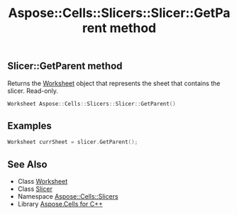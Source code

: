 ﻿---
title: Aspose::Cells::Slicers::Slicer::GetParent method
linktitle: GetParent
second_title: Aspose.Cells for C++ API Reference
description: 'Aspose::Cells::Slicers::Slicer::GetParent method. Returns the Worksheet object that represents the sheet that contains the slicer. Read-only in C++.'
type: docs
weight: 2400
url: /cpp/aspose.cells.slicers/slicer/getparent/
---
## Slicer::GetParent method


Returns the [Worksheet](../../../aspose.cells/worksheet/) object that represents the sheet that contains the slicer. Read-only.

```cpp
Worksheet Aspose::Cells::Slicers::Slicer::GetParent()
```


## Examples


```cpp
Worksheet currSheet = slicer.GetParent();
```

## See Also

* Class [Worksheet](../../../aspose.cells/worksheet/)
* Class [Slicer](../)
* Namespace [Aspose::Cells::Slicers](../../)
* Library [Aspose.Cells for C++](../../../)
